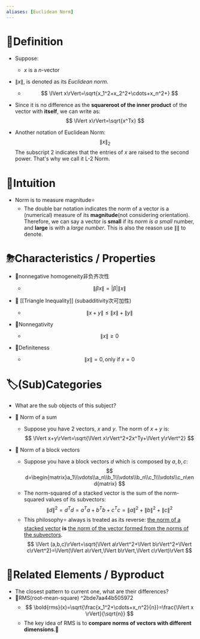 ```yaml
---
aliases: [Euclidean Norm]
---
```


# 📝Definition
- Suppose:
    - $x$ is a $n$-vector
    
- $\lVert x\rVert$, is denoted as its *Euclidean norm*.
    - $$
      \lVert x\rVert=\sqrt{x_1^2+x_2^2+\cdots+x_n^2+}
      $$
    
- Since it is no difference as the **squareroot of the inner product** of the vector with **itself**, we can write as:
  $$
  \lVert x\rVert=\sqrt{x^Tx}
  $$
- Another notation of Euclidean Norm:
  $$
  \lVert x\rVert_2
  $$
  The subscript $2$ indicates that the entries of $x$ are raised to the second power. That's why we call it L-2 Norm.

# 🧠Intuition
- Norm is to measure magnitude⭐
    - The double bar notation indicates the norm of a vector is a (numerical) measure of its **magnitude**(not considering orientation). Therefore, we can say a vector is **small** if its *norm is a small* number, and **large** is with a *large number*. This is also the reason use $\lVert \rVert$ to denote.
    
# ⛈Characteristics / Properties
- 📌nonnegative homogeneity非负齐次性
    - $$
      \lVert\beta x\rVert = \lvert\beta\rvert\lVert x\rVert
      $$
    
- 📌 [[Triangle Inequality]] (subadditivity次可加性)
    - $$
      \lVert x+y\rVert\leq\lVert x\rVert+\lVert y\rVert
      $$
    
- 📌Nonnegativity
    - $$
      \lVert x\rVert\geq0
      $$
    
- 📌Definiteness
    - $$
      \lVert x\rVert=0, \text{only if }x=0
      $$
    
# 🏷(Sub)Categories
- What are the sub objects of this subject?
- 📌 Norm of a sum
    - Suppose you have 2 vectors, $x$ and $y$. The norm of $x+y$ is:
      $$
      \lVert x+y\rVert=\sqrt{\lVert x\rVert^2+2x^Ty+\lVert y\rVert^2}
      $$
    
- 📌 Norm of a block vectors
    - Suppose you have a block vectors $d$ which is composed by $a,b,c$:
      $$
      d=\begin{matrix}a_1\\\vdots\\a_n\\b_1\\\vdots\\b_n\\c_1\\\vdots\\c_n\end{matrix}
      $$
    - The norm-squared of a stacked vector is the sum of the norm-squared values of its subvectors:
      $$
      \lVert d\rVert^2=d^Td=a^Ta+b^Tb+c^Tc=\lVert a\rVert^2+\lVert b\rVert^2+\lVert c\rVert^2
      $$
    - This philosophy⭐ always is treated as its reverse:  <u>the norm of a stacked vector</u> **is** <u>the norm of the vector formed from the norms of the subvectors</u>.
      $$
      \lVert (a,b,c)\rVert=\sqrt{\lVert a\rVert^2+\lVert b\rVert^2+\lVert c\rVert^2}=\lVert(\lVert a\rVert,\lVert b\rVert,\lVert c\rVert)\rVert
      $$
    
# 🧬Related Elements / Byproduct
- The closest pattern to current one, what are their differences?
- 📌RMS(root-mean-square) ^2bde7aa44b505972
    - $$
      \bold{rms}(x)=\sqrt{\frac{x_1^2+\cdots+x_n^2}{n}}=\frac{\lVert x \rVert}{\sqrt{n}}
      $$
    - The key idea of RMS is to **compare norms of vectors with different dimensions**.🌟
    
